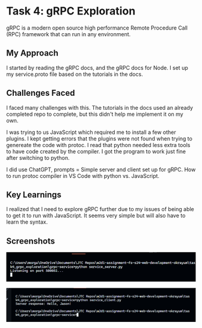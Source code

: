 # Task 4: gRPC Exploration

gRPC is a modern open source high performance Remote Procedure Call (RPC) framework that can run in any environment.

## My Approach 

I started by reading the gRPC docs, and the gRPC docs for Node. I set up my service.proto file based on the tutorials in the docs.

## Challenges Faced

I faced many challenges with this. The tutorials in the docs used an already completed repo to complete, but this didn't help me implement it on my own. 

I was trying to us JavaScript which required me to install a few other plugins. I kept getting errors that the plugins were not found when trying to genereate the code with protoc. I read that python needed less extra tools to have code created by the compiler. I got the program to work just fine after switching to python. 

I did use ChatGPT, prompts = Simple server and client set up for gRPC. How to run protoc compiler in VS Code with python vs. JavaScript.

## Key Learnings

I realized that I need to explore gRPC further due to my issues of being able to get it to run with JavaScript. It seems very simple but will also have to learn the syntax.

## Screenshots

![Screenshot](task4a.png)

![Screenshot](task4b.png)